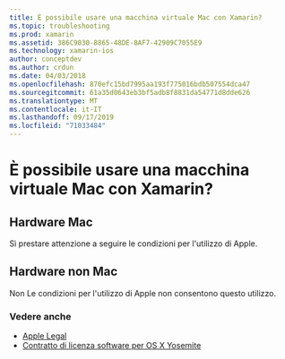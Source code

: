 ```yaml
---
title: È possibile usare una macchina virtuale Mac con Xamarin?
ms.topic: troubleshooting
ms.prod: xamarin
ms.assetid: 386C9030-8865-48DE-8AF7-42909C7055E9
ms.technology: xamarin-ios
author: conceptdev
ms.author: crdun
ms.date: 04/03/2018
ms.openlocfilehash: 870efc15bd7995aa193f775016bdb507554dca47
ms.sourcegitcommit: 61a35d0643eb3bf5adb8f8831da54771d8dde626
ms.translationtype: MT
ms.contentlocale: it-IT
ms.lasthandoff: 09/17/2019
ms.locfileid: "71033484"
---
```

# <a name="can-i-use-a-mac-vm-with-xamarin"></a>È possibile usare una macchina virtuale Mac con Xamarin? 

## <a name="mac-hardware"></a>Hardware Mac
Sì prestare attenzione a seguire le condizioni per l'utilizzo di Apple.

## <a name="non-mac-hardware"></a>Hardware non Mac
Non Le condizioni per l'utilizzo di Apple non consentono questo utilizzo.

### <a name="see-also"></a>Vedere anche

- [Apple Legal](https://www.apple.com/legal/)
- [Contratto di licenza software per OS X Yosemite](http://images.apple.com/legal/sla/docs/OSX10103.pdf)
